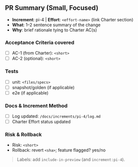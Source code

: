 ## PR Summary (Small, Focused)

- **Increment**: pi-4 | **Effort**: `<effort-name>` (link Charter section)
- **What**: 1–2 sentence summary of the change
- **Why**: brief rationale tying to Charter AC(s)

### Acceptance Criteria covered

- [ ] AC-1 (from Charter): `<short>`
- [ ] AC-2 (optional): `<short>`

### Tests

- [ ] unit: `<files/specs>`
- [ ] snapshot/golden (if applicable)
- [ ] e2e (if applicable)

### Docs & Increment Method

- [ ] Log updated: `/docs/increments/pi-4/log.md`
- [ ] Charter Effort status updated

### Risk & Rollback

- Risk: `<short>`
- Rollback: revert `<sha>`; feature flagged? yes/no

> Labels: add `include-in-preview` (and `increment:pi-4`).
